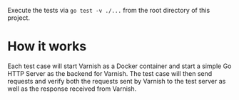 Execute the tests via `go test -v ./...` from the root directory of this project.

# How it works

Each test case will start Varnish as a Docker container and start a simple Go HTTP Server as the backend
for Varnish. The test case will then send requests and verify both the requests sent by Varnish to the test server
as well as the response received from Varnish.